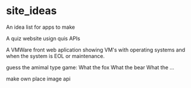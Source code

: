 # site_ideas
An idea list for apps to make

A quiz website usign quis APIs

A VMWare front web aplication showing VM's with operating systems and when the system is EOL or maintenance. 

guess the amimal type game:
What the fox
What the bear
What the ...

make own place image api
